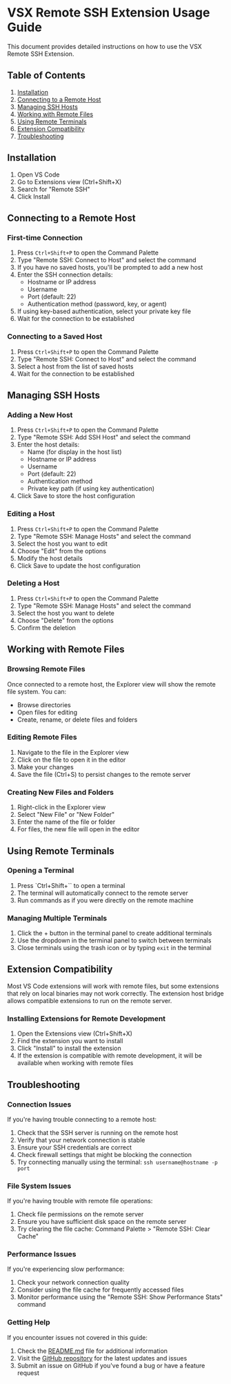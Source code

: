 # VSX Remote SSH Extension Usage Guide

This document provides detailed instructions on how to use the VSX Remote SSH Extension.

## Table of Contents

1. [Installation](#installation)
2. [Connecting to a Remote Host](#connecting-to-a-remote-host)
3. [Managing SSH Hosts](#managing-ssh-hosts)
4. [Working with Remote Files](#working-with-remote-files)
5. [Using Remote Terminals](#using-remote-terminals)
6. [Extension Compatibility](#extension-compatibility)
7. [Troubleshooting](#troubleshooting)

## Installation

1. Open VS Code
2. Go to Extensions view (Ctrl+Shift+X)
3. Search for "Remote SSH"
4. Click Install

## Connecting to a Remote Host

### First-time Connection

1. Press `Ctrl+Shift+P` to open the Command Palette
2. Type "Remote SSH: Connect to Host" and select the command
3. If you have no saved hosts, you'll be prompted to add a new host
4. Enter the SSH connection details:
   - Hostname or IP address
   - Username
   - Port (default: 22)
   - Authentication method (password, key, or agent)
5. If using key-based authentication, select your private key file
6. Wait for the connection to be established

### Connecting to a Saved Host

1. Press `Ctrl+Shift+P` to open the Command Palette
2. Type "Remote SSH: Connect to Host" and select the command
3. Select a host from the list of saved hosts
4. Wait for the connection to be established

## Managing SSH Hosts

### Adding a New Host

1. Press `Ctrl+Shift+P` to open the Command Palette
2. Type "Remote SSH: Add SSH Host" and select the command
3. Enter the host details:
   - Name (for display in the host list)
   - Hostname or IP address
   - Username
   - Port (default: 22)
   - Authentication method
   - Private key path (if using key authentication)
4. Click Save to store the host configuration

### Editing a Host

1. Press `Ctrl+Shift+P` to open the Command Palette
2. Type "Remote SSH: Manage Hosts" and select the command
3. Select the host you want to edit
4. Choose "Edit" from the options
5. Modify the host details
6. Click Save to update the host configuration

### Deleting a Host

1. Press `Ctrl+Shift+P` to open the Command Palette
2. Type "Remote SSH: Manage Hosts" and select the command
3. Select the host you want to delete
4. Choose "Delete" from the options
5. Confirm the deletion

## Working with Remote Files

### Browsing Remote Files

Once connected to a remote host, the Explorer view will show the remote file system. You can:

- Browse directories
- Open files for editing
- Create, rename, or delete files and folders

### Editing Remote Files

1. Navigate to the file in the Explorer view
2. Click on the file to open it in the editor
3. Make your changes
4. Save the file (Ctrl+S) to persist changes to the remote server

### Creating New Files and Folders

1. Right-click in the Explorer view
2. Select "New File" or "New Folder"
3. Enter the name of the file or folder
4. For files, the new file will open in the editor

## Using Remote Terminals

### Opening a Terminal

1. Press `Ctrl+Shift+`` to open a terminal
2. The terminal will automatically connect to the remote server
3. Run commands as if you were directly on the remote machine

### Managing Multiple Terminals

1. Click the + button in the terminal panel to create additional terminals
2. Use the dropdown in the terminal panel to switch between terminals
3. Close terminals using the trash icon or by typing `exit` in the terminal

## Extension Compatibility

Most VS Code extensions will work with remote files, but some extensions that rely on local binaries may not work correctly. The extension host bridge allows compatible extensions to run on the remote server.

### Installing Extensions for Remote Development

1. Open the Extensions view (Ctrl+Shift+X)
2. Find the extension you want to install
3. Click "Install" to install the extension
4. If the extension is compatible with remote development, it will be available when working with remote files

## Troubleshooting

### Connection Issues

If you're having trouble connecting to a remote host:

1. Check that the SSH server is running on the remote host
2. Verify that your network connection is stable
3. Ensure your SSH credentials are correct
4. Check firewall settings that might be blocking the connection
5. Try connecting manually using the terminal: `ssh username@hostname -p port`

### File System Issues

If you're having trouble with remote file operations:

1. Check file permissions on the remote server
2. Ensure you have sufficient disk space on the remote server
3. Try clearing the file cache: Command Palette > "Remote SSH: Clear Cache"

### Performance Issues

If you're experiencing slow performance:

1. Check your network connection quality
2. Consider using the file cache for frequently accessed files
3. Monitor performance using the "Remote SSH: Show Performance Stats" command

### Getting Help

If you encounter issues not covered in this guide:

1. Check the [README.md](../README.md) file for additional information
2. Visit the [GitHub repository](https://github.com/jajera/vsx-remote-ssh) for the latest updates and issues
3. Submit an issue on GitHub if you've found a bug or have a feature request

